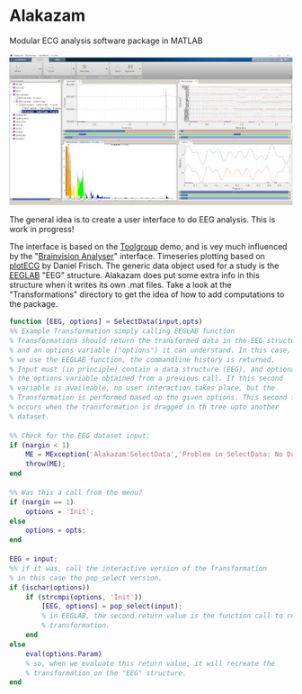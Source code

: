 # Alakazam
Modular ECG analysis software package in MATLAB

![Screenshot](/ScreenShot.jpg)

The general idea is to create a user interface to do EEG analysis. This is work in progress!

The interface is based on the [Toolgroup](http://undocumentedmatlab.com/articles/matlab-toolstrip-part-2-toolgroup-app) demo, and is vey much influenced by the "[Brainvision Analyser](https://www.brainproducts.com/promo_analyzer2.php)" interface.
Timeseries plotting based on [plotECG](https://nl.mathworks.com/matlabcentral/fileexchange/59296-daniel-frisch-kit-plot-ecg)  by Daniel Frisch. 
The generic data object used for a study is the [EEGLAB](https://sccn.ucsd.edu/eeglab/index.php) "EEG" structure. Alakazam does put some extra info in this structure when it writes its own .mat files.
Take a look at the "Transformations" directory to get the idea of how to add computations to the package.

``` Matlab
function [EEG, options] = SelectData(input,opts)
%% Example Transformation simply calling EEGLAB function
% Transformations should return the transformed data in the EEG structure, 
% and an options variable ("options") it can understand. In this case, as
% we use the EEGLAB function, the commandline history is returned.
% Input must (in principle) contain a data structure (EEG), and optionally 
% the options variable obtained from a previous call. If this second
% variable is availeable, no user interaction takes place, but the
% Transformation is performed based op the given options. This second form
% occurs when the transformation is dragged in th tree upto another
% dataset.

%% Check for the EEG dataset input:
if (nargin < 1)
    ME = MException('Alakazam:SelectData','Problem in SelectData: No Data Supplied');
    throw(ME);
end

%% Was this a call from the menu? 
if (nargin == 1)
    options = 'Init';
else
    options = opts;
end

EEG = input;
%% if it was, call the interactive version of the Transformation
% in this case the pop_select version.
if (ischar(options))
    if (strcmpi(options, 'Init'))
        [EEG, options] = pop_select(input);
        % in EEGLAB, the second return value is the function call to recreate the
        % transformation.
    end
else
    eval(options.Param)
    % so, when we evaluate this return value, it will recreate the
    % transformation on the "EEG" structure.
end

